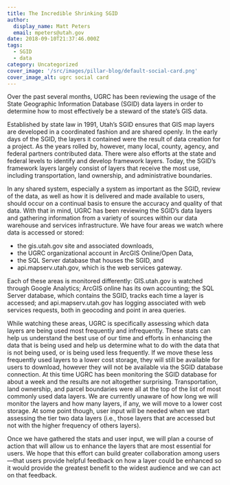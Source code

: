 ```yaml
---
title: The Incredible Shrinking SGID
author:
  display_name: Matt Peters
  email: mpeters@utah.gov
date: 2018-09-10T21:37:46.000Z
tags:
  - SGID
  - data
category: Uncategorized
cover_image: '/src/images/pillar-blog/default-social-card.png'
cover_image_alt: ugrc social card
---
```


Over the past several months, UGRC has been reviewing the usage of the State Geographic Information Database (SGID) data layers in order to determine how to most effectively be a steward of the state’s GIS data.

Established by state law in 1991, Utah’s SGID ensures that GIS map layers are developed in a coordinated fashion and are shared openly. In the early days of the SGID, the layers it contained were the result of data creation for a project. As the years rolled by, however, many local, county, agency, and federal partners contributed data. There were also efforts at the state and federal levels to identify and develop framework layers. Today, the SGID’s framework layers largely consist of layers that receive the most use, including transportation, land ownership, and administrative boundaries.

In any shared system, especially a system as important as the SGID, review of the data, as well as how it is delivered and made available to users, should occur on a continual basis to ensure the accuracy and quality of that data. With that in mind, UGRC has been reviewing the SGID’s data layers and gathering information from a variety of sources within our data warehouse and services infrastructure. We have four areas we watch where data is accessed or stored:

- the gis.utah.gov site and associated downloads,
- the UGRC organizational account in ArcGIS Online/Open Data,
- the SQL Server database that houses the SGID, and
- api.mapserv.utah.gov, which is the web services gateway.

Each of these areas is monitored differently: GIS.utah.gov is watched through Google Analytics; ArcGIS online has its own accounting; the SQL Server database, which contains the SGID, tracks each time a layer is accessed; and api.mapserv.utah.gov has logging associated with web services requests, both in geocoding and point in area queries.

While watching these areas, UGRC is specifically assessing which data layers are being used most frequently and infrequently. These stats can help us understand the best use of our time and efforts in enhancing the data that is being used and help us determine what to do with the data that is not being used, or is being used less frequently. If we move these less frequently used layers to a lower cost storage, they will still be available for users to download, however they will not be available via the SGID database connection.
At this time UGRC has been monitoring the SGID database for about a week and the results are not altogether surprising. Transportation, land ownership, and parcel boundaries were all at the top of the list of most commonly used data layers. We are currently unaware of how long we will monitor the layers and how many layers, if any, we will move to a lower cost storage. At some point though, user input will be needed when we start assessing the tier two data layers (i.e., those layers that are accessed but not with the higher frequency of others layers).

Once we have gathered the stats and user input, we will plan a course of action that will allow us to enhance the layers that are most essential for users. We hope that this effort can build greater collaboration among users—that users provide helpful feedback on how a layer could be enhanced so it would provide the greatest benefit to the widest audience and we can act on that feedback.
